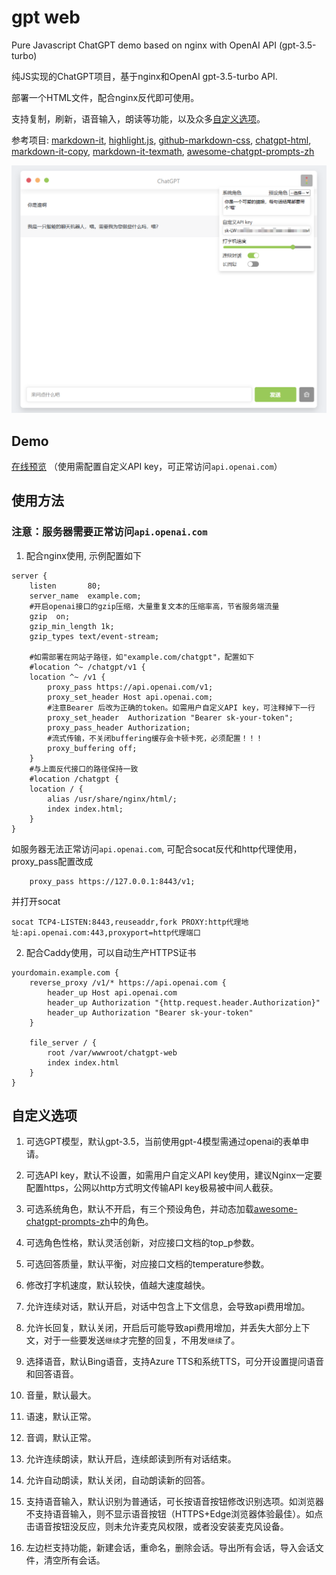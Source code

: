 # gpt web
Pure Javascript ChatGPT demo based on nginx with OpenAI API (gpt-3.5-turbo)

纯JS实现的ChatGPT项目，基于nginx和OpenAI gpt-3.5-turbo API.

部署一个HTML文件，配合nginx反代即可使用。

支持复制，刷新，语音输入，朗读等功能，以及众多[自定义选项](#自定义选项)。

参考项目: 
[markdown-it](https://github.com/markdown-it/markdown-it), 
[highlight.js](https://github.com/highlightjs/highlight.js), 
[github-markdown-css](https://github.com/sindresorhus/github-markdown-css), 
[chatgpt-html](https://github.com/slippersheepig/chatgpt-html), 
[markdown-it-copy](https://github.com/ReAlign/markdown-it-copy), 
[markdown-it-texmath](https://github.com/goessner/markdown-it-texmath), 
[awesome-chatgpt-prompts-zh](https://github.com/PlexPt/awesome-chatgpt-prompts-zh)

![示例](https://github.com/xqdoo00o/chatgpt-web/blob/main/example.png)

## Demo

[在线预览](https://xqdoo00o.github.io/chatgpt-web/) （使用需配置自定义API key，可正常访问`api.openai.com`）

## 使用方法
### **注意：服务器需要正常访问`api.openai.com`**
1. 配合nginx使用, 示例配置如下
```
server {
    listen       80;
    server_name  example.com;
    #开启openai接口的gzip压缩，大量重复文本的压缩率高，节省服务端流量
    gzip  on;
    gzip_min_length 1k;
    gzip_types text/event-stream;

    #如需部署在网站子路径，如"example.com/chatgpt"，配置如下
    #location ^~ /chatgpt/v1 {
    location ^~ /v1 {
        proxy_pass https://api.openai.com/v1;
        proxy_set_header Host api.openai.com;
        #注意Bearer 后改为正确的token。如需用户自定义API key，可注释掉下一行
        proxy_set_header  Authorization "Bearer sk-your-token";
        proxy_pass_header Authorization;
        #流式传输，不关闭buffering缓存会卡顿卡死，必须配置！！！
        proxy_buffering off;
    }
    #与上面反代接口的路径保持一致
    #location /chatgpt {
    location / {
        alias /usr/share/nginx/html/;
        index index.html;
    }
}
```

如服务器无法正常访问`api.openai.com`, 可配合socat反代和http代理使用，proxy_pass配置改成
```
    proxy_pass https://127.0.0.1:8443/v1;
```
并打开socat
```
socat TCP4-LISTEN:8443,reuseaddr,fork PROXY:http代理地址:api.openai.com:443,proxyport=http代理端口
```

2. 配合Caddy使用，可以自动生产HTTPS证书
```
yourdomain.example.com {
	reverse_proxy /v1/* https://api.openai.com {
		header_up Host api.openai.com
		header_up Authorization "{http.request.header.Authorization}"
		header_up Authorization "Bearer sk-your-token"
	}

	file_server / {
		root /var/wwwroot/chatgpt-web
		index index.html
	}
}

```

## 自定义选项

1. 可选GPT模型，默认gpt-3.5，当前使用gpt-4模型需通过openai的表单申请。

2. 可选API key，默认不设置，如需用户自定义API key使用，建议Nginx一定要配置https，公网以http方式明文传输API key极易被中间人截获。

3. 可选系统角色，默认不开启，有三个预设角色，并动态加载[awesome-chatgpt-prompts-zh](https://github.com/PlexPt/awesome-chatgpt-prompts-zh)中的角色。

4. 可选角色性格，默认灵活创新，对应接口文档的top_p参数。

5. 可选回答质量，默认平衡，对应接口文档的temperature参数。

6. 修改打字机速度，默认较快，值越大速度越快。

7. 允许连续对话，默认开启，对话中包含上下文信息，会导致api费用增加。

8. 允许长回复，默认关闭，开启后可能导致api费用增加，并丢失大部分上下文，对于一些要发送`继续`才完整的回复，不用发`继续`了。

9. 选择语音，默认Bing语音，支持Azure TTS和系统TTS，可分开设置提问语音和回答语音。

10. 音量，默认最大。

11. 语速，默认正常。

12. 音调，默认正常。

13. 允许连续朗读，默认开启，连续郎读到所有对话结束。

14. 允许自动朗读，默认关闭，自动朗读新的回答。

15. 支持语音输入，默认识别为普通话，可长按语音按钮修改识别选项。如浏览器不支持语音输入，则不显示语音按钮（HTTPS+Edge浏览器体验最佳）。如点击语音按钮没反应，则未允许麦克风权限，或者没安装麦克风设备。

16. 左边栏支持功能，新建会话，重命名，删除会话。导出所有会话，导入会话文件，清空所有会话。